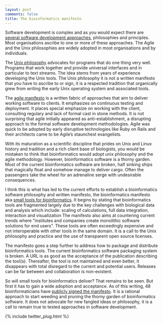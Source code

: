 ```yaml
---
layout: post
comments: false
title: The bioinformatics manifesto
---
```


Software development is complex and as you would expect there are [several software development approaches](http://www.quora.com/What-is-are-the-best-software-development-philosophy-ies), philosophies and principles. Most organisations ascribe to one or more of these approaches. The Agile and the Unix philosophies are widely adopted in most organisations and by individuals.

The [Unix philosophy](https://en.wikipedia.org/wiki/Unix_philosophy) advocates for programs that do one thing very well. Programs that work together and provide universal interfaces and in particular to text streams. The idea stems from years of experience developing the Unix tools. The Unix philosophy it is not a written manifesto that you have to ascribe to or sign, it is a respected tradition that organically grew from writing the early Unix operating system and associated tools.

The [agile manifesto](https://en.wikipedia.org/wiki/Agile_software_development) is a written fabric of approaches that aim to deliver working software to clients. It emphasizes on continuous testing and deployment. It places special emphasize on working with the client, consulting regulary and lack of formal cast in stone methods. It is not surprising that agile initially appeared as anti-establishment, a disrupting approach to the formal software development methodologies. Agile was quick to be adopted by early disruptive technologies like Ruby on Rails and their architects came to be Agile’s staunchest evangelists.

With its maturation as a scientific discipline that prides on Unix and Linux history and tradition and a rich client base of biologists, you would be mistaken to think that bioinformatics would adopt unix philosophy and the agile methodology. However, bioinformatics software is a thorny garden. Most of the current bioinformatics software are broken, half sinking ships that magically float and somehow manage to deliver cargo. Often the passengers take the wheel for an adrenaline serge with undesirable consequences.

I think this is what has led to the current efforts to establish a bioinformatics software philosophy and written manifesto, the bioinformatics manifesto aka [small tools for bioinformatics](https://github.com/pjotrp/bioinformatics). It begins by stating that bioinformatics tools are fragmented largely due to the key challenges with biological data and analysis which include: scaling of calculations, full data integration, interaction and visualization
The manifesto also aims at countering current trends where "institutes and companies create monolithic software solutions for end users". These tools are often exceedingly expensive and not interoperable with other tools in the same domain. It is a call to the Unix philosophy and practice 
and the use of transparent open source licenses.

The manifesto goes a step further to address how to package and distribute bioinformatics tools. The current bioinformatics software packaging 
system is broken. A URL is as good as the acceptance of the publication describing the tool(s). Thereafter, the tool is not maintained and even better,
it disappears with total disregard to the current and potential users. Releases can be far between and collaboration is  non-existent.

So will small tools for bioinformatics deliver? That remains to be seen. But first it has to gain a wide adoption and acceptance. As of this writing,
48 bioinformaticians have [publicly signed the manifesto](https://github.com/pjotrp/bioinformatics). 
It is a rational approach to start weeding and pruning the thorny garden of bioinformatics software. It does not advocate for new fangled ideas or philosophy, it is a call to remain true to tested approaches in software development.

{% include twitter_plug.html %}
